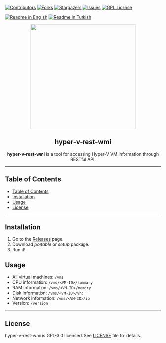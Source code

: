 [![Contributors][contributors-shield]][contributors-url]
[![Forks][forks-shield]][forks-url]
[![Stargazers][stars-shield]][stars-url]
[![Issues][issues-shield]][issues-url]
[![GPL License][license-shield]][license-url]

[![Readme in English](https://img.shields.io/badge/Readme-English-blue)](README.md)
[![Readme in Turkish](https://img.shields.io/badge/Readme-Turkish-red)](README.tr.md)

<div align="center">
<a href="https://mono.net.tr/">
  <img src="https://monobilisim.com.tr/images/mono-bilisim.svg" width="340"/>
</a>

<h2 align="center">hyper-v-rest-wmi</h2>
<b>hyper-v-rest-wmi</b> is a tool for accessing Hyper-V VM information through RESTful API.
</div>

---

## Table of Contents

- [Table of Contents](#table-of-contents)
- [Installation](#installation)
- [Usage](#usage)
- [License](#license)

---

## Installation

1. Go to the [Releases](https://github.com/monobilisim/hyper-v-rest-wmi/releases) page.
2. Download *portable* or *setup* package.
3. Run it!

## Usage

- All virtual machines: `/vms`
- CPU information: `/vms/<VM-ID>/summary`
- RAM information: `/vms/<VM-ID>/memory`
- Disk information: `/vms/<VM-ID>/vhd`
- Network information: `/vms/<VM-ID>/ip`
- Version: `/version`

---

## License

hyper-v-rest-wmi is GPL-3.0 licensed. See [LICENSE](LICENSE) file for details.

[contributors-shield]: https://img.shields.io/github/contributors/monobilisim/hyper-v-rest-wmi.svg?style=for-the-badge
[contributors-url]: https://github.com/monobilisim/hyper-v-rest-wmi/graphs/contributors
[forks-shield]: https://img.shields.io/github/forks/monobilisim/hyper-v-rest-wmi.svg?style=for-the-badge
[forks-url]: https://github.com/monobilisim/hyper-v-rest-wmi/network/members
[stars-shield]: https://img.shields.io/github/stars/monobilisim/hyper-v-rest-wmi.svg?style=for-the-badge
[stars-url]: https://github.com/monobilisim/hyper-v-rest-wmi/stargazers
[issues-shield]: https://img.shields.io/github/issues/monobilisim/hyper-v-rest-wmi.svg?style=for-the-badge
[issues-url]: https://github.com/monobilisim/hyper-v-rest-wmi/issues
[license-shield]: https://img.shields.io/github/license/monobilisim/hyper-v-rest-wmi.svg?style=for-the-badge
[license-url]: https://github.com/monobilisim/hyper-v-rest-wmi/blob/master/LICENSE
